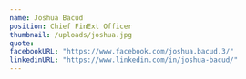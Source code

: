 ```yaml
---
name: Joshua Bacud
position: Chief FinExt Officer
thumbnail: /uploads/joshua.jpg
quote: 
facebookURL: "https://www.facebook.com/joshua.bacud.3/"
linkedinURL: "https://www.linkedin.com/in/joshua-bacud/"
---
```

